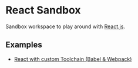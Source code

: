 # React Sandbox

Sandbox workspace to play around with [React.js](https://reactjs.org/).

## Examples

- [React with custom Toolchain (Babel & Webpack)](examples/custom-toolchain)
